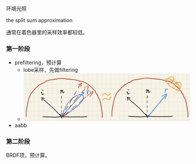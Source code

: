 环境光照

the split sum approximation

通常在着色器里的采样效率都较低。



### 第一阶段

+ prefiltering，预计算
  + lobe采样，先做filtering
  + ![image-20240906100638572](./images/prefiltering.png)
+ aabb



### 第二阶段

BRDF项，预计算。

  